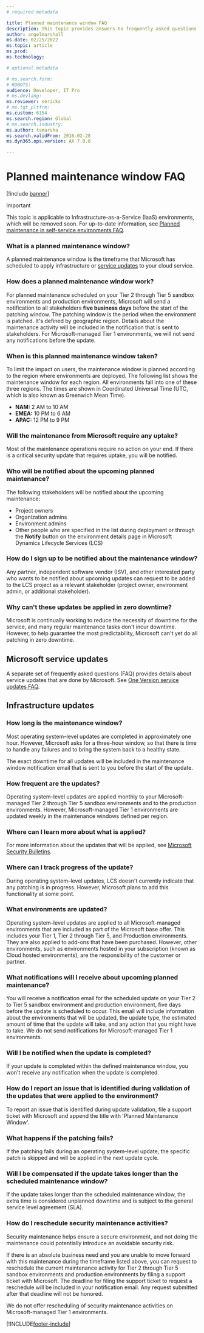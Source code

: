 ```yaml
---
# required metadata

title: Planned maintenance window FAQ
description: This topic provides answers to frequently asked questions about the Microsoft planned maintenance windows.
author: angelmarshall
ms.date: 02/25/2022
ms.topic: article
ms.prod: 
ms.technology: 

# optional metadata

# ms.search.form: 
# ROBOTS: 
audience: Developer, IT Pro
# ms.devlang: 
ms.reviewer: sericks
# ms.tgt_pltfrm: 
ms.custom: 6154
ms.search.region: Global
# ms.search.industry: 
ms.author: tsmarsha
ms.search.validFrom: 2016-02-28
ms.dyn365.ops.version: AX 7.0.0

---
```


# Planned maintenance window FAQ
[!include [banner](../includes/banner.md)]

> [!IMPORTANT]
> This topic is applicable to Infrastructure-as-a-Service (IaaS) environments, which will be removed soon. For up-to-date information, see [Planned maintenance in self-service environments FAQ](../deployment/plannedmaintenance-selfservice.md).

### What is a planned maintenance window?
A planned maintenance window is the timeframe that Microsoft has scheduled to apply infrastructure or [service updates](../../fin-ops/get-started/one-version.md) to your cloud service.

### How does a planned maintenance window work?
For planned maintenance scheduled on your Tier 2 through Tier 5 sandbox environments and production environments, Microsoft will send a notification to all stakeholders **five business days** before the start of the patching window. The patching window is the period when the environment is patched. It's defined by geographic region. Details about the maintenance activity will be included in the notification that is sent to stakeholders. For Microsoft-managed Tier 1 environments, we will not send any notifications before the update. 

### When is this planned maintenance window taken?
To limit the impact on users, the maintenance window is planned according to the region where environments are deployed. The following list shows the maintenance window for each region. All environments fall into one of these three regions. The times are shown in Coordinated Universal Time (UTC, which is also known as Greenwich Mean Time).

- **NAM:** 2 AM to 10 AM
- **EMEA:** 10 PM to 6 AM
- **APAC:** 12 PM to 9 PM

### Will the maintenance from Microsoft require any uptake?
Most of the maintenance operations require no action on your end. If there is a critical security update that requires uptake, you will be notified.

### Who will be notified about the upcoming planned maintenance?
The following stakeholders will be notified about the upcoming maintenance:

- Project owners
- Organization admins
- Environment admins
- Other people who are specified in the list during deployment or through the **Notify** button on the environment details page in Microsoft Dynamics Lifecycle Services (LCS)

### How do I sign up to be notified about the maintenance window?
Any partner, independent software vendor (ISV), and other interested party who wants to be notified about upcoming updates can request to be added to the LCS project as a relevant stakeholder (project owner, environment admin, or additional stakeholder).

### Why can't these updates be applied in zero downtime?
Microsoft is continually working to reduce the necessity of downtime for the service, and many regular maintenance tasks don't incur downtime. However, to help guarantee the most predictability, Microsoft can't yet do all patching in zero downtime.

## Microsoft service updates 
A separate set of frequently asked questions (FAQ) provides details about service updates that are done by Microsoft. See [One Version service updates FAQ](../../fin-ops/get-started/one-version.md).

## Infrastructure updates 

### How long is the maintenance window?
Most operating system–level updates are completed in approximately one hour. However, Microsoft asks for a three-hour window, so that there is time to handle any failures and to bring the system back to a healthy state. 

The exact downtime for all updates will be included in the maintenance window notification email that is sent to you before the start of the update.

### How frequent are the updates?
Operating system–level updates are applied monthly to your Microsoft-managed Tier 2 through Tier 5 sandbox environments and to the production environments. However, Microsoft-managed Tier 1 environments are updated weekly in the maintenance windows defined per region.

### Where can I learn more about what is applied?
For more information about the updates that will be applied, see [Microsoft Security Bulletins](/security-updates/).

### Where can I track progress of the update?
During operating system–level updates, LCS doesn't currently indicate that any patching is in progress. However, Microsoft plans to add this functionality at some point.

### What environments are updated?
Operating system–level updates are applied to all Microsoft-managed environments that are included as part of the Microsoft base offer. This includes your Tier 1, Tier 2 through Tier 5, and Production environments. They are also applied to add-ons that have been purchased. However, other environments, such as environments hosted in your subscription (known as Cloud hosted environments), are the responsibility of the customer or partner.

### What notifications will I receive about upcoming planned maintenance?
You will receive a notification email for the scheduled update on your Tier 2 to Tier 5 sandbox environment and production environment, five days before the update is scheduled to occur. This email will include information about the environments that will be updated, the update type, the estimated amount of time that the update will take, and any action that you might have to take. We do not send notifications for Microsoft-managed Tier 1 environments. 

### Will I be notified when the update is completed?
If your update is completed within the defined maintenance window, you won't receive any notification when the update is completed. 

### How do I report an issue that is identified during validation of the updates that were applied to the environment?
To report an issue that is identified during update validation, file a support ticket with Microsoft and append the title with 'Planned Maintenance Window'.

### What happens if the patching fails?
If the patching fails during an operating system–level update, the specific patch is skipped and will be applied in the next update cycle.

### Will I be compensated if the update takes longer than the scheduled maintenance window?
If the update takes longer than the scheduled maintenance window, the extra time is considered unplanned downtime and is subject to the general service level agreement (SLA).

### How do I reschedule security maintenance activities?
Security maintenance helps ensure a secure environment, and not doing the maintenance could potentially introduce an avoidable security risk. 

If there is an absolute business need and you are unable to move forward with this maintenance during the timeframe listed above, you can request to reschedule the current maintenance activity for Tier 2 through Tier 5 sandbox environments and production environments by filing a support ticket with Microsoft. The deadline for filing the support ticket to request a reschedule will be included in your notification email. Any request submitted after that deadline will not be honored. 

We do not offer rescheduling of security maintenance activities on Microsoft-managed Tier 1 environments.


[!INCLUDE[footer-include](../../../includes/footer-banner.md)]
